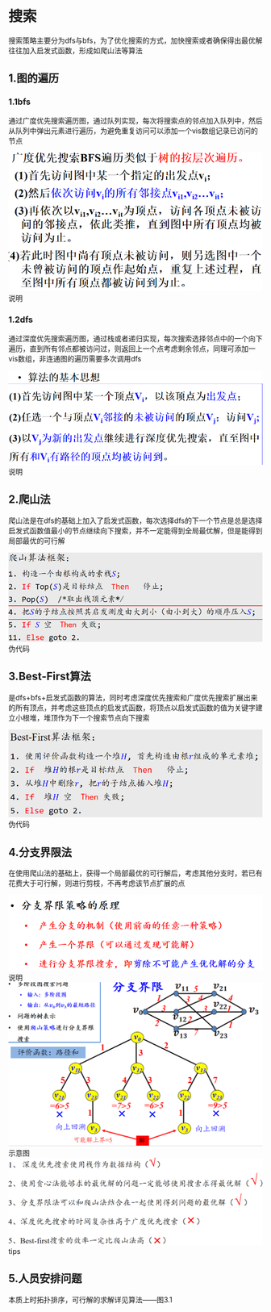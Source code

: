 # 搜索
搜索策略主要分为dfs与bfs，为了优化搜索的方式，加快搜索或者确保得出最优解往往加入启发式函数，形成如爬山法等算法
## 1.图的遍历
### 1.1bfs
通过广度优先搜索遍历图，通过队列实现，每次将搜索点的邻点加入队列中，然后从队列中弹出元素进行遍历，为避免重复访问可以添加一个vis数组记录已访问的节点

![输入图片说明](/imgs/2025-06-14/DlmI9qCMnYolzYE4.png)说明
### 1.2dfs
通过深度优先搜索遍历图，通过栈或者递归实现，每次搜索选择邻点中的一个向下遍历，直到所有邻点都被访问过，则返回上一个点考虑剩余邻点，同理可添加一vis数组，非连通图的遍历需要多次调用dfs

![输入图片说明](/imgs/2025-06-14/8FIIjURqJJC0I8H9.png)
说明
## 2.爬山法
爬山法是在dfs的基础上加入了启发式函数，每次选择dfs的下一个节点是总是选择启发式函数值最小的节点继续向下搜索，并不一定能得到全局最优解，但是能得到局部最优的可行解

![输入图片说明](/imgs/2025-06-14/zJ0iKdAWiNw2662Z.png)伪代码
## 3.Best-First算法
是dfs+bfs+启发式函数的算法，同时考虑深度优先搜索和广度优先搜索扩展出来的所有顶点，并考虑这些顶点的启发式函数，将顶点以启发式函数的值为关键字建立小根堆，堆顶作为下一个搜索节点向下搜索

![输入图片说明](/imgs/2025-06-14/8GstBamcCXswSiKX.png)伪代码
## 4.分支界限法
在使用爬山法的基础上，获得一个局部最优的可行解后，考虑其他分支时，若已有花费大于可行解，则进行剪枝，不再考虑该节点扩展的点

![输入图片说明](/imgs/2025-06-14/d7W8lEdSoTmoLvcq.png)说明
![输入图片说明](/imgs/2025-06-14/rTrINV3Y4E4DPbBr.png)示意图
![输入图片说明](/imgs/2025-06-14/Co1eRb4eoN8RGUlS.png)tips
## 5.人员安排问题
本质上时拓扑排序，可行解的求解详见算法——图3.1



<!--stackedit_data:
eyJoaXN0b3J5IjpbMTI1MzUxMzg4Nl19
-->